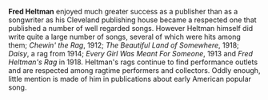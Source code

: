 
**Fred Heltman** enjoyed much greater success as a publisher than as a songwriter as his Cleveland publishing house became a respected one that published a number of well regarded songs. However Heltman himself did write quite a large number of songs, several of which were hits among them; *Chewin' the Rag*, 1912; *The Beautiful Land of Somewhere*, 1918; *Daisy*, a rag from 1914; *Every Girl Was Meant For Someone*, 1913 and *Fred Heltman's Rag* in 1918. Heltman's rags continue to find performance outlets and are respected among ragtime performers and collectors. Oddly enough, little mention is made of him in publications about early American popular song. 
